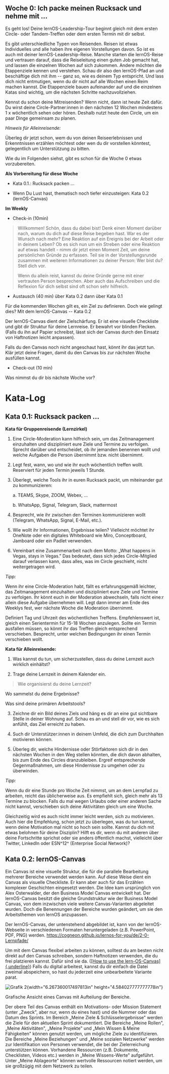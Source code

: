 ## Woche 0: Ich packe meinen Rucksack und nehme mit ...

Es geht los! Deine lernOS-Leadership-Tour beginnt gleich mit dem ersten
Circle- oder Tandem-Treffen oder dem ersten Termin mit dir selbst.

Es gibt unterschiedliche Typen von Reisenden. Reisen ist etwas
Individuelles und alle haben ihre eigenen Vorstellungen davon. So ist es
auch mit deiner lernOS-Leadership-Reise. Manche starten die lernOS-Reise
und vertrauen darauf, dass die Reiseleitung einen guten Job gemacht hat,
und lassen die einzelnen Wochen auf sich zukommen. Andere möchten die
Etappenziele kennen und verstehen. Schau dir also den lernOS-Pfad an und
beschäftige dich mit ihm -- ganz so, wie es deinem Typ entspricht. Und
lass dich nicht entmutigen, wenn du dir nicht auf alle Wochen einen Reim
machen kannst. Die Etappenziele bauen aufeinander auf und die einzelnen
Katas sind wichtig, um die nächsten Schritte nachzuvollziehen.

Kennst du schon deine Mitreisenden? Wenn nicht, dann ist heute Zeit
dafür. Du wirst deine Circle-Partner:innen in den nächsten 12 Wochen
mindestens 1 x wöchentlich sehen oder hören. Deshalb nutzt heute den
Circle, um ein paar Dinge gemeinsam zu planen.

*Hinweis für Alleinreisende:*

Überleg dir jetzt schon, wem du von deinen Reiseerlebnissen und
Erkenntnissen erzählen möchtest oder wen du dir vorstellen könntest,
gelegentlich um Unterstützung zu bitten.

Wie du im Folgenden siehst, gibt es schon für die Woche 0 etwas
vorzubereiten.

**Als Vorbereitung für diese Woche**

-   Kata 0.1.: Rucksack packen \...

-   Wenn Du Lust hast, thematisch noch tiefer einzusteigen: Kata 0.2
    (lernOS-Canvas)

**Im Weekly**

-   Check-in (10min)

> Willkommen! Schön, dass du dabei bist! Denk einen Moment darüber nach,
> warum du dich auf diese Reise begeben hast. War es der Wunsch nach
> mehr? Eine Reaktion auf ein Ereignis bei der Arbeit oder in deinem
> Leben? Ob es sich nun um ein Streben oder eine Reaktion auf etwas
> handelt - nimm dir jetzt einen Moment Zeit, um deine persönlichen
> Gründe zu erfassen. Teil sie in der Vorstellungsrunde zusammen mit
> weiteren Informationen zu deiner Person: Wer bist du? Stell dich vor.
>
> Wenn du allein reist, kannst du deine Gründe gerne mit einer
> vertrauten Person besprechen. Aber auch das Aufschreiben und die
> Reflexion für dich selbst sind oft schon sehr hilfreich.

-   Austausch (40 min) über Kata 0.2 dann über Kata 0.1

Für die kommenden Wochen gilt es, ein Ziel zu definieren. Doch wie
gelingt dies? Mit dem lernOS-Canvas -- Kata 0.2

Der lernOS-Canvas dient der Zielschärfung. Er ist eine visuelle
Checkliste und gibt dir Struktur für deine Lernreise. Er bewahrt vor
blinden Flecken. (Falls du ihn auf Papier schreibst, lässt sich der
Canvas durch den Einsatz von Haftnotizen leicht anpassen).

Falls du den Canvas noch nicht angeschaut hast, könnt ihr das jetzt tun.
Klär jetzt deine Fragen, damit du den Canvas bis zur nächsten Woche
ausfüllen kannst.

-   Check-out (10 min)

Was nimmst du dir bis nächste Woche vor?


# Kata-Log

## Kata 0.1: Rucksack packen \...

**Kata für Gruppenreisende (Lernzirkel)**

1.  Eine Circle-Moderation kann hilfreich sein, um das Zeitmanagement
    einzuhalten und diszipliniert eure Ziele und Termine zu verfolgen.
    Sprecht darüber und entscheidet, ob ihr jemanden benennen wollt und
    welche Aufgaben die Person übernimmt bzw. nicht übernimmt.

2.  Legt fest, wann, wo und wie ihr euch wöchentlich treffen wollt.
    Reserviert für jeden Termin jeweils 1 Stunde.

3.  Überlegt, welche Tools ihr in euren Rucksack packt, um miteinander
    gut zu kommunizieren:

    a.  TEAMS, Skype, ZOOM, Webex, \...

    b.  WhatsApp, Signal, Telegram, Slack, mattermost

4.  Besprecht, wie ihr zwischen den Terminen kommunizieren wollt
    (Telegram, WhatsApp, Signal, E-Mail, etc.).

5.  Wie wollt ihr Informationen, Ergebnisse teilen? Vielleicht möchtet
    ihr OneNote oder ein digitales Whiteboard wie Miro, Conceptboard,
    Jamboard oder ein Padlet verwenden.

6.  Vereinbart eine Zusammenarbeit nach dem Motto: „What happens in
    Vegas, stays in Vegas." Das bedeutet, dass sich jedes
    Circle-Mitglied darauf verlassen kann, dass alles, was im Circle
    geschieht, nicht weitergetragen wird.

*Tipp:*

Wenn ihr eine Circle-Moderation habt, fällt es erfahrungsgemäß leichter,
das Zeitmanagement einzuhalten und diszipliniert eure Ziele und Termine
zu verfolgen. Ihr könnt euch in der Moderation abwechseln, falls nicht
eine:r allein diese Aufgabe übernehmen will. Legt dann immer am Ende des
Weeklys fest, wer nächste Woche die Moderation übernimmt.

Definiert Tag und Uhrzeit des wöchentlichen Treffens. Empfehlenswert
ist, gleich einen Serientermin für 15-18 Wochen anzulegen. Sollte ein
Termin ausfallen müssen, so könnt ihr das Treffen gleich entsprechend
verschieben. Besprecht, unter welchen Bedingungen ihr einen Termin
verschieben wollt.

**Kata für Alleinreisende:**

1.  Was kannst du tun, um sicherzustellen, dass du deine Lernzeit auch
    wirklich einhältst?

2.  Trage deine Lernzeit in deinem Kalender ein.

> Wie organisierst du deine Lernzeit?

Wo sammelst du deine Ergebnisse?

Was sind deine primären Arbeitstools?

3.  Zeichne dir ein Bild deines Ziels und häng es dir an eine gut
    sichtbare Stelle in deiner Wohnung auf. Schau es an und stell dir
    vor, wie es sich anfühlt, das Ziel erreicht zu haben.

4.  Such dir Unterstützer:innen in deinem Umfeld, die dich zum
    Durchhalten motivieren können.

5.  Überleg dir, welche Hindernisse oder Störfaktoren sich dir in den
    nächsten Wochen in den Weg stellen könnten, die dich davon abhalten,
    bis zum Ende des Circles dranzubleiben. Ergreif entsprechende
    Gegenmaßnahmen, um diese Hindernisse zu umgehen oder zu überwinden.

*Tipp:*

Wenn du dir eine Stunde pro Woche Zeit nimmst, um an dem Lernpfad zu
arbeiten, reicht das üblicherweise aus. Es empfiehlt sich, gleich mehr
als 13 Termine zu blocken. Falls du mal wegen Urlaubs oder einer anderen
Sache nicht kannst, verschieben sich deine Aktivitäten gleich um eine
Woche.

Gleichzeitig wird es auch nicht immer leicht werden, sich zu motivieren.
Auch hier die Empfehlung, schon jetzt zu überlegen, was du tun kannst,
wenn deine Motivation mal nicht so hoch sein sollte. Kannst du dich mit
etwas belohnen für deine Disziplin? Hilft es dir, wenn du mit anderen
über deine Fortschritte sprichst oder sie anders öffentlich machst,
vielleicht über Twitter, LinkedIn oder ESN^12^ (Enterprise Social
Network)?

## Kata 0.2: lernOS-Canvas

Ein Canvas ist eine visuelle Struktur, die für die parallele Bearbeitung
mehrerer Bereiche verwendet werden kann. Auf diese Weise dient ein
Canvas als visuelle Checkliste. Er kann aber auch für das Erzählen
komplexer Geschichten eingesetzt werden. Die Idee kam ursprünglich von
Alex Osterwalder, der den Business Model Canvas entwickelt hat. Der
lernOS-Canvas besitzt die gleiche Grundstruktur wie der Business Model
Canvas, von dem inzwischen viele weitere Canvas-Varianten abgeleitet
wurden. Doch die Benennungen der Bereiche wurden geändert, um sie den
Arbeitsthemen von lernOS anzupassen.

Der lernOS-Canvas, der untenstehend abgebildet ist, kann von der
lernOS-Webseite in verschiedenen Formaten heruntergeladen (z.B.
PowerPoint, PDF, PNG) werden.
<https://cogneon.github.io/lernos-for-you/de/2-0-Lernpfade/>

Um mit dem Canvas flexibel arbeiten zu können, solltest du am besten
nicht direkt auf den Canvas schreiben, sondern Haftnotizen verwenden,
die du frei platzieren kannst. Dafür sind sie da. ([[How to use the
lern-OS-Canvas]{.underline}](https://www.youtube.com/watch?v=7a1Vq7ism5Y))
Falls du digital arbeitest, kannst du dir einfach die Datei zweimal
abspeichern, so hast du jederzeit eine unbearbeitete Variante parat.

![Grafik 2](./src/images/image4.png){width="6.267360017497813in"
height="4.584027777777778in"}

Grafische Ansicht eines Canvas mit Aufteilung der Bereiche.

Der obere Teil des Canvas enthält ein Motivations- oder Mission
Statement (unter „Zweck", aber nur, wenn du eines hast) und die Nummer
oder das Datum des Sprints. Im Bereich „Meine Ziele &
Schlüsselergebnisse" werden die Ziele für den aktuellen Sprint
dokumentiert. Die Bereiche „Meine Rollen", „Meine Aktivitäten", „Meine
Projekte" und „Mein Wissen & Meine Fähigkeiten" können genutzt werden,
um mögliche Ziele zu identifizieren. Die Bereiche „Meine Beziehungen"
und „Meine sozialen Netzwerke" werden zur Identifikation von Personen
verwendet, die bei der Zielerreichung unterstützen können. Vorhandene
Ressourcen (z.B. Dokumente, Checklisten, Videos etc.) werden in „Meine
Wissens-Werte" aufgeführt. Unter „Meine Ablageorte" können wertvolle
Ressourcen notiert werden, um sie großzügig mit dem Netzwerk zu teilen.


